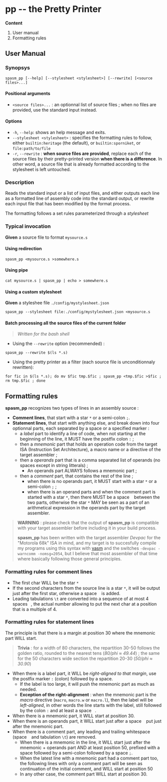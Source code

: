 # pp -- the Pretty Printer

**Content**

1. User manual
2. Formatting rules

## User Manual

### Synopsys

`spasm_pp [--help] [--stylesheet <stylesheet>] [--rewrite] [<source files>...]`

#### Positional arguments

* `<source files>...` : an optionnal list of source files ; when no files are provided, use the standard input instead.

#### Options

*  `-h`, `--help`: shows an help message and exits.
*  `--stylesheet <stylesheet>` : specifies the formatting rules to follow, either `builtin:heritage` (the default), or `builtin:sporniket`, or `file:path/to/file`
*  `-r`, `--rewrite` : **when source files are provided**, replace each of the source files by their pretty-printed version **when there is a difference**. In other word, a source file that is already formatted according to the stylesheet is left untouched.


### Description

Reads the standard input or a list of input files, and either outputs each line as a formatted line of assembly 
code into the standard output, or rewrite each input file that has been modified by the format process.

The formatting follows a set rules parameterized through a _stylesheet_

### Typical invocation

**Given** a source file to format `mysource.s`

#### Using redirection

```
spasm_pp <mysource.s >somewhere.s
```

#### Using pipe

```
cat mysource.s | spasm_pp | echo > somewhere.s
```

#### Using a custom stylesheet

**Given** a styleshee file `./config/mystylesheet.json`

```
spasm_pp --stylesheet file:./config/mystylesheet.json <mysource.s
```

#### Batch processing all the source files of the current folder

> _Written for the bash shell_

* Using the `--rewrite` option (recommended) :

```
spasm_pp --rewrite $(ls *.s)
```

* Using the pretty printer as a filter (each source file is unconditionnaly rewritten):

```
for fic in $(ls *.s); do mv $fic tmp.$fic ; spasm_pp <tmp.$fic >$fic ; rm tmp.$fic ; done
```

## Formatting rules

**spasm_pp** recognizes two types of lines in an assembly source :

* **Comment lines**, that start with a star `*` or a semi-colon `;`.
* **Statement lines**, that start with anything else, and break down into four optionnal parts, each separated by a space or a specified marker : 
  * a _label_ part to identify a line of code, when not starting at the beginning of the line, it MUST have the postfix colon `:` ; 
  * then a _mnemonic_ part that holds an operation code from the target ISA (Instruction Set Architecture), a macro name or a directive of the target assembler ; 
  * then a _operands_ part that is a comma separated list of operands (no spaces except in string litterals) ;
    * An operands part ALWAYS follows a mnemonic part ;
  * then a _comment_ part, that contains the rest of the line ;
    * when there is no operands part, it MUST start with a star `*` or a semi-colon `;` ; 
    * when there is an operand parts and when the comment part is started with a star `*`, then there MUST be a space ` ` between the two parts, otherwise the star `*` MAY be seen as a part of an arithmetical expression in the operands part by the target assembler.

> **WARNING** : please check that the output of **spasm_pp** is compatible with your target assembler before including it in your build process.
>
> **spasm_pp** has been written with the target assembler _Devpac_ for the "Motorola 68k" ISA in mind, and my target is to succesfully compile my programs using this syntax with [vasm](http://sun.hasenbraten.de/vasm/) and the switches `-devpac -warncomm -nomsg=2054`, but I believe that most assembler of that time where basically following those general principles.

### Formatting rules for comment lines

* The first char WILL be the star `*`
* If the second characters from the source line is a star `*`, it will be output just after the first star, otherwise a space ` ` is added.
* Leading tabulations `\t` are converted into a sequence of at most 4 spaces ` `, the actual number allowing to put the next char at a position that is a multiple of 4.

### Formatting rules for statement lines

The principle is that there is a margin at position 30 where the mnemonic part WILL start.

> **Trivia** : for a width of 80 characters, the repartition 30-50 follows the golden ratio, rounded to the nearest tens (_80/phi ≈ 49.44_) ; the same for the 50 characters wide section the repartition 20-30 (_50/phi ≈ 30.90_) 

* When there is a label part, it WILL be _right-aligned to that margin_, use the postfix marker `:` (colon) followed by a space.
  * If the label is too large, it will push the mnemonic part as much as needed.
  * **Exception of the right-alignment** : when the mnemonic part is the _macro_ directive (`macro`, `macro.w` or `macro.l`), then the label will be _left-aligned_, in other words the line starts with the label, still followed by the colon `:` and at least a space ` `.
* When there is a mnemonic part, it WILL start at position 30.
* When there is an operands part, it WILL start just after a space ` ` put just after the mnemonic part.
* When there is a comment part, any leading and trailing whitespace (space ` ` and tabulation `\t`) are removed.
  * When there is a mnemonic in the line, it WILL start just after the mnemonic + operands part AND at least position 50, prefixed with a space followed by a semi-colon followed by a space ` ; `.
  * When the latest line with a mnemonic part had a comment part too, the following lines with only a comment part will be seen as continuation of the initial comment, and WILL start at position 50
  * In any other case, the comment part WILL start at position 30.
